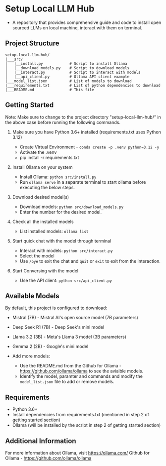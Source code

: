 # Setup Local LLM Hub
- A repository that provides comprehensive guide and code to install open sourced LLMs on local machine, interact with them on terminal.

## Project Structure

```
setup-local-llm-hub/
|___src/
│   |__install.py            # Script to install Ollama
│   |__download_models.py    # Script to download models
│   |__interact.py           # Script to interact with models
│   |__api_client.py         # Ollama API client example
|___model_list.json          # List of models to download
|___requirements.txt         # List of python dependencies to download
|___README.md                # This file
```

## Getting Started

Note: Make sure to change to the project directory "setup-local-llm-hub/" in the above case before running the following commands.

1. Make sure you have Python 3.6+ installed (requirements.txt uses Python 3.12)
   - Create Virtual Environment - `conda create -p .venv python=3.12 -y`
   - Activate the .venv
   - pip install -r requirements.txt

2. Install Ollama on your system
   - Install Ollama: `python src/install.py`
   - Run `ollama serve` in a separate terminal to start ollama before executing the below steps.

3. Download desired model(s)
   - Download models: `python src/download_models.py`
   - Enter the number for the desired model.

4. Check all the installed models
   - List installed models: `ollama list`

5. Start quick chat with the model through terminal
   - Interact with models: `python src/interact.py`
   - Select the model
   - Use `/bye` to exit the chat and `quit` or `exit` to exit from the interaction.

6. Start Conversing with the model
   - Use the API client: `python src/api_client.py`

## Available Models

By default, this project is configured to download:
- Mistral (7B) - Mistral AI's open source model (7B parameters)
- Deep Seek R1 (7B) - Deep Seek's mini model
- Llama 3.2 (3B) - Meta's Llama 3 model (3B parameters)
- Gemma 2 (2B) - Google's mini model

- Add more models:
   - Use the README.md from the Github for Ollama - https://github.com/ollama/ollama to see the avialble models.
   - Identify the model, paramter and commands and modify the `model_list.json` file to add or remove models.

## Requirements

- Python 3.6+
- Install dependencies from requirements.txt (mentioned in step 2 of getting started section)
- Ollama (will be installed by the script in step 2 of getting started section)

## Additional Information
For more information about Ollama, visit https://ollama.com/
Github for Ollama - https://github.com/ollama/ollama
